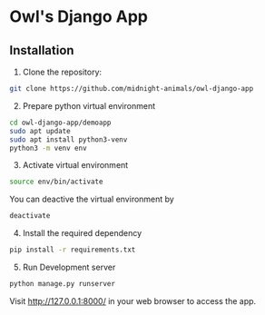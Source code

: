 # Owl's Django App

## Installation
1. Clone the repository:
```bash
git clone https://github.com/midnight-animals/owl-django-app
```
2. Prepare python virtual environment
```bash
cd owl-django-app/demoapp
sudo apt update
sudo apt install python3-venv
python3 -m venv env 
```

3. Activate virtual environment
```bash
source env/bin/activate 
```
You can deactive the virtual environment by
```bash
deactivate
```
4. Install the required dependency

```bash
pip install -r requirements.txt
```
5. Run Development server
```bash
python manage.py runserver
```
Visit http://127.0.0.1:8000/ in your web browser to access the app.
